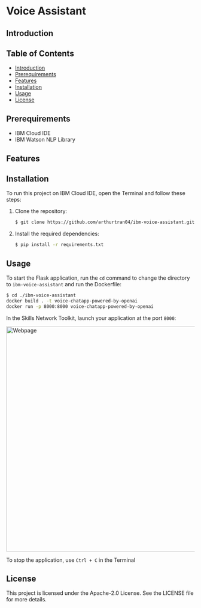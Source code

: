 # Voice Assistant

## Introduction



## Table of Contents

- [Introduction](#introduction)
- [Prerequirements](#prerequirements)
- [Features](#features)
- [Installation](#installation)
- [Usage](#usage)
- [License](#license)

## Prerequirements

- IBM Cloud IDE
- IBM Watson NLP Library

## Features



## Installation

To run this project on IBM Cloud IDE, open the Terminal and follow these steps:

1. Clone the repository:

    ```sh
    $ git clone https://github.com/arthurtran04/ibm-voice-assistant.git
    ```

2. Install the required dependencies:

    ```sh
    $ pip install -r requirements.txt
    ```

## Usage

To start the Flask application, run the `cd` command to change the directory to `ibm-voice-assistant` and run the Dockerfile:

   ```sh
   $ cd ./ibm-voice-assistant
   docker build . -t voice-chatapp-powered-by-openai
   docker run -p 8000:8000 voice-chatapp-powered-by-openai
   ```
In the Skills Network Toolkit, launch your application at the port `8000`:

<img width="600rem" alt="Webpage" src="" />

To stop the application, use `Ctrl + C` in the Terminal

## License

This project is licensed under the Apache-2.0 License. See the LICENSE file for more details.
